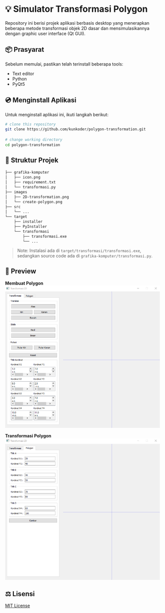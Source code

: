 # :bulb: Simulator Transformasi Polygon

Repository ini berisi projek aplikasi berbasis desktop yang menerapkan beberapa metode transformasi objek 2D dasar dan mensimulasikannya dengan graphic user interface (Qt GUI).

## :package: Prasyarat

Sebelum memulai, pastikan telah terinstall beberapa tools:
* Text editor
* Python
* PyQt5

## :cd: Menginstall Aplikasi

Untuk menginstall aplikasi ini, ikuti langkah berikut:

```bash
# clone this repository
git clone https://github.com/kunkoder/polygon-transformation.git

# change working directory
cd polygon-transformation
```

## :open_file_folder: Struktur Projek

```text
├── grafika-komputer
│   ├── icon.png
│   ├── requirement.txt
│   └── transformasi.py
├── images
│   ├── 2D-transformation.png
│   └── create-polygon.png
├── src
│   └── ...
└── target
    ├── installer
    ├── PyInstaller
    └── transformasi
        ├── transformasi.exe
        └── ...

```

>Note: Instalasi ada di `target/transformasi/transformasi.exe`, sedangkan source code ada di `grafika-komputer/transformasi.py`.

## :eyes: Preview

**Membuat Polygon**
![alt text](https://raw.githubusercontent.com/kunkoder/polygon-transformation/main/images/2D-transformation.png)

**Transformasi Polygon**
![alt text](https://raw.githubusercontent.com/kunkoder/polygon-transformation/main/images/create-polygon.png)

## :balance_scale: Lisensi

[MIT License](https://github.com/kunkoder/polygon-transformation/blob/main/LICENSE)
